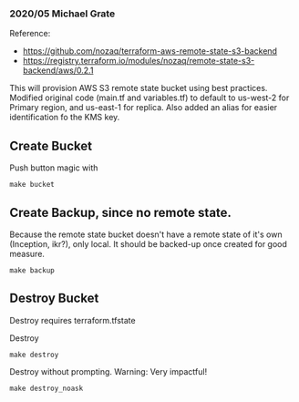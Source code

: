 ### 2020/05 Michael Grate

Reference: 
- https://github.com/nozaq/terraform-aws-remote-state-s3-backend
- https://registry.terraform.io/modules/nozaq/remote-state-s3-backend/aws/0.2.1

This will provision AWS S3 remote state bucket using best practices. Modified original code (main.tf and variables.tf) to default to us-west-2 for Primary region, and us-east-1 for replica. 
Also added an alias for easier identification fo the KMS key.

## Create Bucket

Push button magic with 
```
make bucket
```

## Create Backup, since no remote state.

Because the remote state bucket doesn't have a remote state of it's own (Inception, ikr?), only local. It should be backed-up once created for good measure.
```
make backup
```

## Destroy Bucket
Destroy requires terraform.tfstate 

Destroy
```
make destroy
```

Destroy without prompting. Warning: Very impactful!
```
make destroy_noask
``` 
